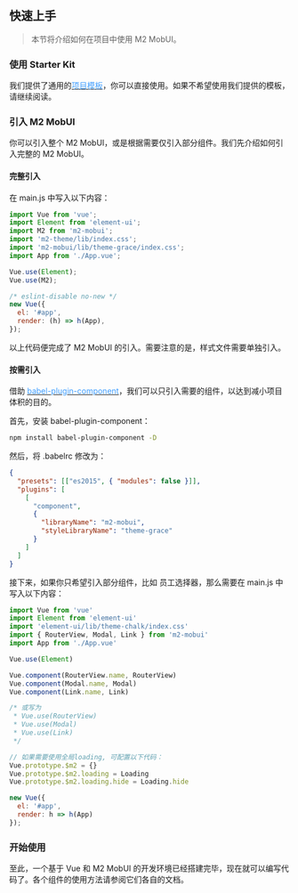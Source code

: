## 快速上手
> 本节将介绍如何在项目中使用 M2 MobUI。

### 使用 Starter Kit

我们提供了通用的[<font color=#409EFF>项目模板</font>](https://github.com/miracle-git/m2-web-app)，你可以直接使用。如果不希望使用我们提供的模板，请继续阅读。

### 引入 M2 MobUI

你可以引入整个 M2 MobUI，或是根据需要仅引入部分组件。我们先介绍如何引入完整的 M2 MobUI。

#### 完整引入

在 main.js 中写入以下内容：

```javascript
import Vue from 'vue';
import Element from 'element-ui';
import M2 from 'm2-mobui';
import 'm2-theme/lib/index.css';
import 'm2-mobui/lib/theme-grace/index.css';
import App from './App.vue';

Vue.use(Element);
Vue.use(M2);

/* eslint-disable no-new */
new Vue({
  el: '#app',
  render: (h) => h(App),
});
```

以上代码便完成了 M2 MobUI 的引入。需要注意的是，样式文件需要单独引入。

#### 按需引入

借助 [<font color=#409EFF>babel-plugin-component</font>](https://github.com/QingWei-Li/babel-plugin-component)，我们可以只引入需要的组件，以达到减小项目体积的目的。

首先，安装 babel-plugin-component：

```bash
npm install babel-plugin-component -D
```

然后，将 .babelrc 修改为：

```json
{
  "presets": [["es2015", { "modules": false }]],
  "plugins": [
    [
      "component",
      {
        "libraryName": "m2-mobui",
        "styleLibraryName": "theme-grace"
      }
    ]
  ]
}
```

接下来，如果你只希望引入部分组件，比如 员工选择器，那么需要在 main.js 中写入以下内容：

```javascript
import Vue from 'vue'
import Element from 'element-ui'
import 'element-ui/lib/theme-chalk/index.css'
import { RouterView, Modal, Link } from 'm2-mobui'
import App from './App.vue'

Vue.use(Element)

Vue.component(RouterView.name, RouterView)
Vue.component(Modal.name, Modal)
Vue.component(Link.name, Link)

/* 或写为
 * Vue.use(RouterView)
 * Vue.use(Modal)
 * Vue.use(Link)
 */

// 如果需要使用全局loading, 可配置以下代码：
Vue.prototype.$m2 = {}
Vue.prototype.$m2.loading = Loading
Vue.prototype.$m2.loading.hide = Loading.hide

new Vue({
  el: '#app',
  render: h => h(App)
});
```

### 开始使用

至此，一个基于 Vue 和 M2 MobUI 的开发环境已经搭建完毕，现在就可以编写代码了。各个组件的使用方法请参阅它们各自的文档。
